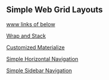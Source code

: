 ## Simple Web Grid Layouts

[www links of below](https://hamberfim.github.io/Simple_Web_Grid_Layouts/)


<a href="https://hamberfim.github.io/Simple_Web_Grid_Layouts/wrap_n_stack/index.html" target="_blank">Wrap and Stack</a>

<a href="https://hamberfim.github.io/Simple_Web_Grid_Layouts/cust_materialize/index.html" target="_blank">Customized Materialize</a>

<a href="https://hamberfim.github.io/Simple_Web_Grid_Layouts/simple_hortz/index_hrzNav.html" target="_blank">Simple Horizontal Navigation</a>

<a href="https://hamberfim.github.io/Simple_Web_Grid_Layouts/simple_sidebar/index_sbNav.html" target="_blank">Simple Sidebar Navigation</a>
